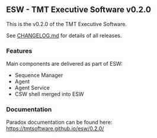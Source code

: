 ## ESW - TMT Executive Software v0.2.0

This is the v0.2.0 of the TMT Executive Software.

See [CHANGELOG.md](../CHANGELOG.md) for details of all releases.

### Features
Main components are delivered as part of ESW:
* Sequence Manager
* Agent
* Agent Service
* CSW shell merged into ESW

### Documentation

Paradox documentation can be found here: https://tmtsoftware.github.io/esw/0.2.0/
